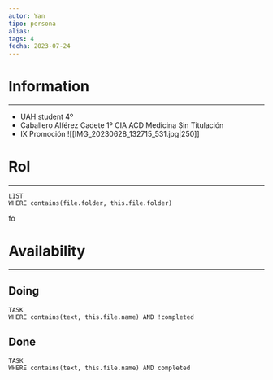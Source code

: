 ```yaml
---
autor: Yan
tipo: persona
alias:
tags: 4
fecha: 2023-07-24
---
```



# Information
- - -
- UAH student 4º
- Caballero Alférez Cadete 1º CIA ACD Medicina Sin Titulación
- IX Promoción
![[IMG_20230628_132715_531.jpg|250]]
# Rol
- - -

```dataview
LIST
WHERE contains(file.folder, this.file.folder)
```
fo

# Availability
- - -
## Doing 
```dataview
TASK
WHERE contains(text, this.file.name) AND !completed
```
## Done
```dataview
TASK
WHERE contains(text, this.file.name) AND completed
```